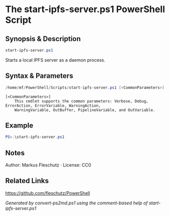# The start-ipfs-server.ps1 PowerShell Script

## Synopsis & Description
```powershell
start-ipfs-server.ps1
```

Starts a local IPFS server as a daemon process.

## Syntax & Parameters
```powershell
/home/mf/PowerShell/Scripts/start-ipfs-server.ps1 [<CommonParameters>]
```

```
[<CommonParameters>]
    This cmdlet supports the common parameters: Verbose, Debug, ErrorAction, ErrorVariable, WarningAction, 
    WarningVariable, OutBuffer, PipelineVariable, and OutVariable.
```

## Example
```powershell
PS>.\start-ipfs-server.ps1
```


## Notes
Author: Markus Fleschutz · License: CC0

## Related Links
https://github.com/fleschutz/PowerShell

*Generated by convert-ps2md.ps1 using the comment-based help of start-ipfs-server.ps1*
